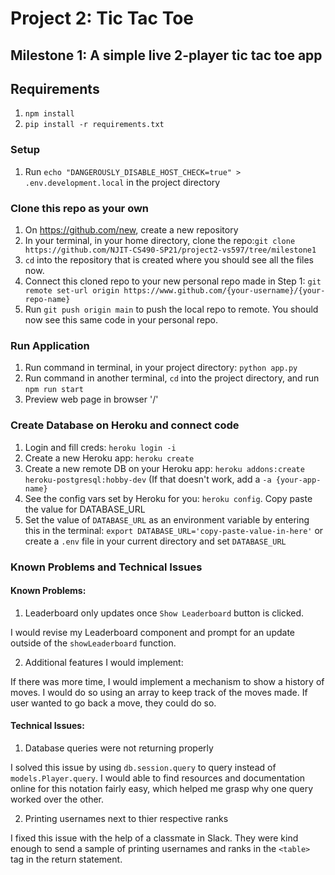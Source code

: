 # Project 2: Tic Tac Toe

## Milestone 1: A simple live 2-player tic tac toe app

## Requirements

1. `npm install`
2. `pip install -r requirements.txt`

### Setup

1. Run `echo "DANGEROUSLY_DISABLE_HOST_CHECK=true" > .env.development.local` in the project directory

### Clone this repo as your own

1. On https://github.com/new, create a new repository
2. In your terminal, in your home directory, clone the repo:`git clone https://github.com/NJIT-CS490-SP21/project2-vs597/tree/milestone1`
3. `cd` into the repository that is created where you should see all the files now.
4. Connect this cloned repo to your new personal repo made in Step 1: `git remote set-url origin https://www.github.com/{your-username}/{your-repo-name}`
5. Run `git push origin main` to push the local repo to remote. You should now see this same code in your personal repo.

### Run Application

1. Run command in terminal, in your project directory: `python app.py`
2. Run command in another terminal, `cd` into the project directory, and run `npm run start`
3. Preview web page in browser '/'

### Create Database on Heroku and connect code

1. Login and fill creds: `heroku login -i`
2. Create a new Heroku app: `heroku create`
3. Create a new remote DB on your Heroku app: `heroku addons:create heroku-postgresql:hobby-dev` (If that doesn't work, add a `-a {your-app-name}`
4. See the config vars set by Heroku for you: `heroku config`. Copy paste the value for DATABASE_URL
5. Set the value of `DATABASE_URL` as an environment variable by entering this in the terminal: `export DATABASE_URL='copy-paste-value-in-here'` or create a `.env` file in your current directory and set `DATABASE_URL`

### Known Problems and Technical Issues

#### Known Problems:

1. Leaderboard only updates once `Show Leaderboard` button is clicked.

I would revise my Leaderboard component and prompt for an update outside of the `showLeaderboard` function.

2. Additional features I would implement:

If there was more time, I would implement a mechanism to show a history of moves. I would do so using an array to keep track of the moves made. If user wanted to go back a move, they could do so.

#### Technical Issues:

1. Database queries were not returning properly

I solved this issue by using `db.session.query` to query instead of `models.Player.query`. I would able to find resources and documentation online for this notation fairly easy, which helped me grasp why one query worked over the other.

2. Printing usernames next to thier respective ranks

I fixed this issue with the help of a classmate in Slack. They were kind enough to send a sample of printing usernames and ranks in the `<table>` tag in the return statement.
